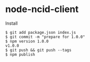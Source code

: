 node-ncid-client
=============================================

Install

```
$ git add package.json index.js
$ git commit -m "prepare for 1.0.0"
$ npm version 1.0.0
v1.0.0  
$ git push && git push --tags
$ npm publish
```